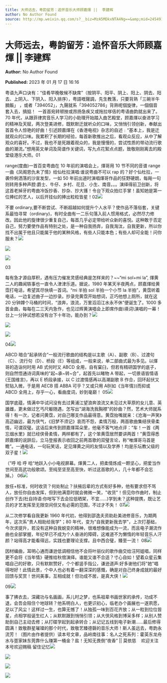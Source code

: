 ```yaml
---
title: 大师远去，粤韵留芳：追怀音乐大师顾嘉煇 ||  李建辉
author: No Author Found
source: http://mp.weixin.qq.com/s?__biz=MzA5MDkxNTA4Ng==&amp;mid=2454913023&amp;idx=1&amp;sn=24219e3fad95845febbe759c11922fb6&amp;chksm=87a2379eb0d5be88f9be3a914e46d1fedb1450b12273f217f54019ccf3388466952b074966e4&poc_token=HJ_Do2ejHyO-wNZGG8Q1S8FdPgy1YBBEob-nUEme
---
```


# 大师远去，粤韵留芳：追怀音乐大师顾嘉煇 || 李建辉

**Author:** No Author Found

**Published:** 2023 年 01 月 17 日 16:16

粤语九声口诀有：“佳肴早晚敬候不缺席”（按阴平、阳平、阴上、阳上、阴去、阳去、上阴入、下阴入、阳入排序），粤語嘅聲調，先生教落，只要背熟「三碗半牛腩飯」 ，或者「394052」，九聲就系「394052786」背熟呢個旋律，一個個音套入去，搞掂！  一首首宛转顿挫或昂扬急疾又或拖拉嗲佶的粤语曲韵就出来了。70 年代，从跟菲律宾音乐人学习的小助理开始踏入曲艺殿堂，顾嘉煇以奋进学习的精神及天赋，两次登美进修，既默默迁就听众的口味，又悄悄引领创新，奉献出首首令人惊艳的好曲！引述顾嘉煇在《香港电视》杂志的自述﹕“基本上，我是迁就观众的口味。我累积了长期的经验，每首新歌推出之后，看观众反应，从中了解观众的喜好。不过，我也不是死跟着观众的，我是慢慢的，尝试性质的带动流行歌曲的潮流。”想用英文单词及简谱作关键词，写九点花絮点点题，致敬刚刚离去的殿堂级港乐大师。01

range(度曲)一首百变粤曲在 10 年前的演唱会上，煇哥用 10 节不同的音谱 range 一曲《凤阁恩仇未了情》给仙杜拉演唱:谁说粤曲不可以 rap 的？好个仙杜拉，一袭伶俐洒落的沙宣发型，一如 50 年前出道时演唱煇哥作品的狂野硬朗，每飚一句则转用多种声腔:爵士、牛仔、乡村、花旦、小生、南音。。。演绎得前卫创新，将这首老掉牙的粤曲冷饭抄香、抄杂、抄大镬！令台下观众拍烂手掌！虽知她是第一位捧红的艺人，以后开挂似的捧出粒粒皆星！02![](https://mmbiz.qpic.cn/mmbiz_gif/bL2iaicTYdZn7k0Fpdw7RkiblwdpdMJ2UR5s1nf7XAkwAAgmBichy8LjolmSsKKcuOMEhPlH5yrbIo3KT08VjPib9eQ/640?wx_fmt=gif)

不要 ordinary,要不断尝试、不断超越如何提升个人水平？使作品不落俗套，关键系最怕寻常（ordinary)，有时全曲有一二乐句落入前人惯用格式，必然尽力修改。因此他的旋律很少重复自己，每首几乎必定带给听众新的喜悦。这种敢于否定自己，努力要使作品有特别之处，是一种自我扬弃，自我淘汰，自我更新，所以你找不出属于他且只能属于他的某种风格，有些人只能本色；有些人却可全能！问你服未？![](https://mmbiz.qpic.cn/mmbiz_png/PJWG74pLsMbMYaicLKibhZuVzuiaQArcTGxzKweiaX0vibUtO8HjWY2chic2hYAibIMdiaVyT0UIjkL4LFjzC7JKoErsKQ/640)

![](https://mmbiz.qpic.cn/mmbiz_gif/bL2iaicTYdZn7k0Fpdw7RkiblwdpdMJ2UR5s1nf7XAkwAAgmBichy8LjolmSsKKcuOMEhPlH5yrbIo3KT08VjPib9eQ/640?wx_fmt=gif)

![](https://mmbiz.qpic.cn/mmbiz_png/PJWG74pLsMbMYaicLKibhZuVzuiaQArcTGxXSicxhRqnadEd0D7Q4hiamlOqVoEdwS4bgBj62oib9sqWJW5xC1zaV0Zw/640)

03

每有急才源自厚积，遇有压力催发灵感经典是怎样来的？~~“mi sol+mi la”, 煇黄二人的趣闻轶事也一直令人津津乐道。据说，1980 年某天半夜两点，顾嘉煇给黄霑打电话，希望其尽快填一首词。“mi 半拍 sol 半拍一个小节 la 半拍”，黄霑听着电话，一边复述曲子一边抄录。抄录完黄霑开始想词，正巧他想上厕所，就在这 20 分钟蹲个马桶的时间，“浪奔，浪流，万里滔滔江水永不休”便诞生了。1000 多首金曲，每每在二三天内急作，也见过辉黄演唱会上即席作曲\填词\演唱的一幕！台上一分钟试想若没有台下十年功，能办到？![](https://mmbiz.qpic.cn/mmbiz_png/Ljib4So7yuWgIM7ul7KPyPelicJfZG8cwP6Vs3jDicKora5ppfpHOjYBnkVCs7icRI8GjVLR9RTlGiciaC0oCsZOKFEQ/640?wx_fmt=png)

![](https://mmbiz.qpic.cn/mmbiz_gif/bL2iaicTYdZn7k0Fpdw7RkiblwdpdMJ2UR5s1nf7XAkwAAgmBichy8LjolmSsKKcuOMEhPlH5yrbIo3KT08VjPib9eQ/640?wx_fmt=gif)

![](https://mmbiz.qpic.cn/mmbiz_png/Ljib4So7yuWj9wtb7lbnqprQub5sJtNy0DFVZ02hvg0zqUObxkzCdVZdI2yffMjFTt7p84OyWTiaJNnjM2TgWWPw/640?wx_fmt=png)

04![](https://mmbiz.qpic.cn/mmbiz_png/PJWG74pLsMbMYaicLKibhZuVzuiaQArcTGxhQ2FxkPZ43dEClqN4Lrm2lno9rJGumOVNa8cEpMzmU9ObCq8KeorTA/640)

ABCD 暗合“起承转合”一般流行歌曲的结构是以主歌（A）、副歌（B）、过渡句（C）、流行句（D）、桥段（E）等组成，一般来说，单二部曲式最为多见。以煇哥的造诣何时用 AB 式何时又 ABCD 全用，自有窠𦥑，但若有精研国学的底子，则自然悟通诗词真味的"起~承~转~合"，起首先以睹物 A 带起，一切景语皆情语(王国维言)，再以 E 桥段承接，以 C 过渡情感再以高潮副歌 B 作合，回环起伏又熨贴入微，于是用 AECB 搭 ABBA 可乎？又或只用 AB(如《当年情》)而抑或 ABCD 全用上，存乎一心，看曲度词，妙到毫巅！ 05![](https://mmbiz.qpic.cn/mmbiz_png/Ljib4So7yuWj9wtb7lbnqprQub5sJtNy0DFVZ02hvg0zqUObxkzCdVZdI2yffMjFTt7p84OyWTiaJNnjM2TgWWPw/640?wx_fmt=png)

国学底蕴，情满中华试问没有去过黄浦江望浪奔浪流又未见过大草原的女儿意、英雄雌，更未做过乞丐尺躯随遇，怎写出"湖海洗我胸襟"的妙曲？然，艺术大师就系得！有一次，记者问黄霑，对自己哪支作品最得意。黄霑抬嘴就来：《沧海一声笑》高迈幽远，最为侠气，《旧梦不须记》哀而不怨，柔情万般，两首歌曲集结侠骨柔情，可谓双璧。这话后来传到顾嘉煇耳朵里，他毫不客气地点评：“车！一首《两忘烟水里》就已经侠骨柔情，两样都有了，这个笨黄霑居然要讲两首！”黄霑得悉顾嘉煇的说辞后，立马登报表示收回之前两首歌的双璧言论，称“唯煇哥马首是瞻”。一通电话，一句玩笑话，足见煇黄之间的友情以及学养！均是乐坛教父级的双子星！![](https://mmbiz.qpic.cn/mmbiz_gif/bL2iaicTYdZn7k0Fpdw7RkiblwdpdMJ2UR5s1nf7XAkwAAgmBichy8LjolmSsKKcuOMEhPlH5yrbIo3KT08VjPib9eQ/640?wx_fmt=gif)

（”呼 哈 呼 哈“地跃入小小电视屏幕。煇黄二人，把柔情炼成一颗坚心，把爱当作世间至高武功般歌颂。至纯至坚至高至快，听过这首歌的人，几十年都不会忘掉。） 06![](https://mmbiz.qpic.cn/mmbiz_gif/bL2iaicTYdZn7k0Fpdw7RkiblwdpdMJ2UR5s1nf7XAkwAAgmBichy8LjolmSsKKcuOMEhPlH5yrbIo3KT08VjPib9eQ/640?wx_fmt=gif)

放任+标准，何时收货？何处制止？扶掖后辈的方式有好多种，他有要求但不骂人，放任你自由发挥，但到他满意时就会微微一笑，"收货"！但见你作曲时，制止创作下去(杜自持语:你咁写下去会拉低晒架，不宜……)学到未？这种提携，既让艺员的才艺发挥至无限空间但又有必需的范围，不过才不失！ 07![](https://mmbiz.qpic.cn/mmbiz_png/Ljib4So7yuWhAzXlqXAuDjZic6QMeKGyMnQuica6BDfNU5mcsHxajMxzNpUjZR1ZianpLlhv3CRXLX6crxNwluK8aw/640?wx_fmt=png)

从二次修学看自我更新 1960 年代初，他得到邵逸夫资助赴美进修音乐，为期两年，这次系"贵人相助给我学"；80 年代，变为"自我更新我去学"，上次打基础，今次求提升，若没有这种自我蜕变的精神，很难想像能成为一流，而且电子潮流作曲也全部掌握，年纪早已不成为个人奋进的障碍，这难道不为懒惰的年轻音乐人汗颜？站得高才能看得远，实践也要理论支撑。且中西合璧，臻至一流！ 08![](https://mmbiz.qpic.cn/mmbiz_png/PJWG74pLsMbMYaicLKibhZuVzuiaQArcTGxvLX8MGxWWQh9Kac4193uq1MBI3eYWF70jzmZdY6Go0IpA7yhk7eutQ/640)

因材编曲，耳明心通而谦逊低调相信他不会将叶丽仪的歌作曲交给汪阿姐唱，同样更不会将《当年情》硬推给秋倌演绎。谁能又谁不合适？寸心自如！望着众星云集唱自己的好歌，只有默默赞好，个个都竖手指公，谦逊道声:好多谢他们将"她"唱得咁好！此情此景，个中人也必有着一翻深深的感慨，确是对自己终身成就的最好回馈与奖赏！世间美事，互相成就！但功成不居，是真大侠！![](https://mmbiz.qpic.cn/mmbiz_gif/bL2iaicTYdZn7k0Fpdw7RkiblwdpdMJ2UR5s1nf7XAkwAAgmBichy8LjolmSsKKcuOMEhPlH5yrbIo3KT08VjPib9eQ/640?wx_fmt=gif)

09![](https://mmbiz.qpic.cn/mmbiz_gif/bL2iaicTYdZn7k0Fpdw7RkiblwdpdMJ2UR5s1nf7XAkwAAgmBichy8LjolmSsKKcuOMEhPlH5yrbIo3KT08VjPib9eQ/640?wx_fmt=gif)

事了拂衣去，深藏功与名画画，系儿时之梦，也系祖辈书画世家的承传，功成不退，会吾会阻住个地球转？他系明白人，也更识初心，临老办个画展也一遂夙愿，足以了风尘！这样过一生，也算无憾了！从独孤一味到百花齐放；从一粒到位位皆星，点相学般诞生红人；从默默跟到悄悄引领；从大侠风格到博采多样；从别人赞助到自己主动去修；从打碟学起到起承转合；从记记五线到电子新潮……最后修得圆满！致敬群星璀璨的那个时代，致敬艺臻德磬的音乐大师！斯人虽远去，粤韵永流芳！（图片由作者提供）读本号文章，品岭南往事：名人之死系列：霍英东龙舟水与疍家妹东莞靠什么赚第一桶金？盐！无知无畏倒“夜香” || 莫依慈    欢迎关注本号欢迎赐稿 留住记忆![](https://mmbiz.qpic.cn/mmbiz_gif/bL2iaicTYdZn7k0Fpdw7RkiblwdpdMJ2UR5s1nf7XAkwAAgmBichy8LjolmSsKKcuOMEhPlH5yrbIo3KT08VjPib9eQ/640?wx_fmt=gif)

![](https://mmbiz.qpic.cn/mmbiz_png/Ljib4So7yuWhAzXlqXAuDjZic6QMeKGyMnQuica6BDfNU5mcsHxajMxzNpUjZR1ZianpLlhv3CRXLX6crxNwluK8aw/640?wx_fmt=png)

![](https://mmbiz.qpic.cn/mmbiz_png/PJWG74pLsMbMYaicLKibhZuVzuiaQArcTGxicUGib1FmsOzo9c9mzopJnskG6dJXbiaGhUh5B5kpezicXW0tSVvBAKWwA/640)

![](https://mmbiz.qpic.cn/mmbiz_gif/bL2iaicTYdZn7k0Fpdw7RkiblwdpdMJ2UR5s1nf7XAkwAAgmBichy8LjolmSsKKcuOMEhPlH5yrbIo3KT08VjPib9eQ/640?wx_fmt=gif)
